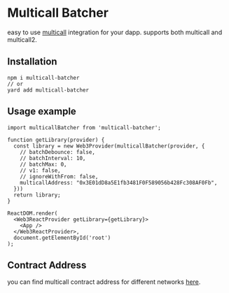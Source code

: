 # Multicall Batcher

easy to use [multicall](https://github.com/makerdao/multicall) integration for your dapp.
supports both multicall and multicall2.

## Installation

```
npm i multicall-batcher
// or
yard add multicall-batcher
```

## Usage example

```
import multicallBatcher from 'multicall-batcher';

function getLibrary(provider) {
  const library = new Web3Provider(multicallBatcher(provider, {
    // batchDebounce: false,
    // batchInterval: 10,
    // batchMax: 0,
    // v1: false,
    // ignoreWithFrom: false,
    multicallAddress: "0x3E01dD8a5E1fb3481F0F589056b428Fc308AF0Fb",
  }))
  return library;
}

ReactDOM.render(
  <Web3ReactProvider getLibrary={getLibrary}>
    <App />
  </Web3ReactProvider>,
  document.getElementById('root')
);
```

## Contract Address

you can find multicall contract address for different networks [here](https://github.com/makerdao/multicall#multicall2-contract-addresses).
